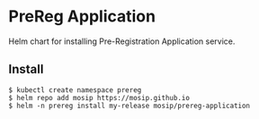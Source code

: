 # PreReg Application

Helm chart for installing Pre-Registration Application service.

## Install
```console
$ kubectl create namespace prereg
$ helm repo add mosip https://mosip.github.io
$ helm -n prereg install my-release mosip/prereg-application
```


